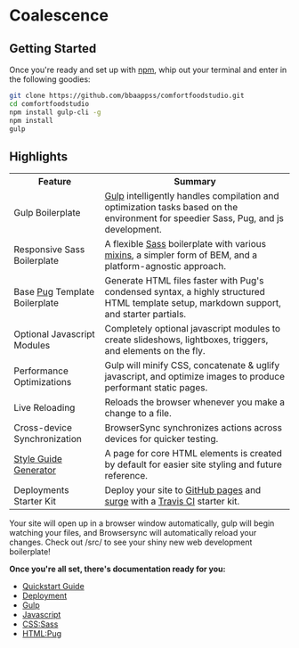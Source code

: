 # Coalescence

## Getting Started

Once you're ready and set up with [npm](https://nodejs.org/en/), whip out your terminal and enter in the following goodies:

```sh
git clone https://github.com/bbaappss/comfortfoodstudio.git
cd comfortfoodstudio
npm install gulp-cli -g
npm install
gulp
```


## Highlights

<table>
  <tr>
    <th>Feature</th>
    <th>Summary</th>
  </tr>
  <tr>
    <td>Gulp Boilerplate</td>
    <td><a href="http://gulpjs.com/">Gulp</a> intelligently handles compilation and optimization tasks based on the environment for speedier Sass, Pug, and js development.</td>
  </tr>
  <tr>
    <td>Responsive Sass Boilerplate</td>
    <td>A flexible <a href="http://sass-lang.com/">Sass</a> boilerplate with various <a href="https://github.com/mimoduo/mimogear/tree/master/src/sass/utilities">mixins</a>, a simpler form of BEM, and a platform-agnostic approach.</td>
  </tr>
  <tr>
    <td>Base <a href="https://pugjs.org/api/getting-started.html">Pug</a> Template Boilerplate</td>
    <td>Generate HTML files faster with Pug's condensed syntax, a highly structured HTML template setup, markdown support, and starter partials.</td>
  </tr>
  <tr>
    <td>Optional Javascript Modules</td>
    <td>Completely optional javascript modules to create slideshows, lightboxes, triggers, and elements on the fly.</td>
  </tr>
  <tr>
    <td>Performance Optimizations</td>
    <td>Gulp will minify CSS, concatenate & uglify javascript, and optimize images to produce performant static pages.</td>
  </tr>
  <tr>
    <td>Live Reloading</td>
    <td>Reloads the browser whenever you make a change to a file.</td>
  </tr>
  <tr>
    <td>Cross-device Synchronization</td>
    <td>BrowserSync synchronizes actions across devices for quicker testing.</td>
  </tr>
  <tr>
    <td><a href="http://mimoduo.github.io/mimogear/style-guide.html">Style Guide Generator</a></td>
    <td>A page for core HTML elements is created by default for easier site styling and future reference.</td>
  </tr>
  <tr>
    <td>Deployments Starter Kit</td>
    <td>Deploy your site to <a href="https://pages.github.com/">GitHub pages</a> and <a href="https://surge.sh/">surge</a> with a <a href="https://travis-ci.org/">Travis CI</a> starter kit.</td>
  </tr>
</table>


Your site will open up in a browser window automatically, gulp will begin watching your files, and Browsersync will automatically reload your changes. Check out /src/ to see your shiny new web development boilerplate!

**Once you're all set, there's documentation ready for you:**

* [Quickstart Guide](https://github.com/mimoduo/mimogear/tree/master/docs)
* [Deployment](https://github.com/mimoduo/mimogear/tree/master/docs/deployment)
* [Gulp](https://github.com/mimoduo/mimogear/tree/master/docs/gulp)
* [Javascript](https://github.com/mimoduo/mimogear/tree/master/docs/javascript)
* [CSS:Sass](https://github.com/mimoduo/mimogear/tree/master/docs/sass)
* [HTML:Pug](https://github.com/mimoduo/mimogear/tree/master/docs/pug)
